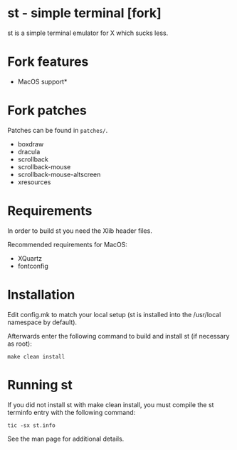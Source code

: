 # st - simple terminal \[fork]

st is a simple terminal emulator for X which sucks less.

# Fork features

*   MacOS support\*

# Fork patches

Patches can be found in `patches/`.

*   boxdraw
*   dracula
*   scrollback
*   scrollback-mouse
*   scrollback-mouse-altscreen
*   xresources

# Requirements

In order to build st you need the Xlib header files.

Recommended requirements for MacOS:

*   XQuartz
*   fontconfig

# Installation

Edit config.mk to match your local setup (st is installed into
the /usr/local namespace by default).

Afterwards enter the following command to build and install st (if
necessary as root):

    make clean install

# Running st

If you did not install st with make clean install, you must compile
the st terminfo entry with the following command:

    tic -sx st.info

See the man page for additional details.
